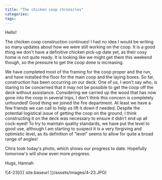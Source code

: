 ```yaml
---
title: "The chicken coop chronicles"
categories:
tags:
---
```


Hello!

The chicken coop construction continues! I had no idea I would be writing so many updates about how we were still working on the coop. It is a good thing we don't have a definitive chicken pick-up date yet, as their cosy home is not quite ready. It is looking like we might get them this weekend though, so the pressure to get the coop done is increasing.

We have completed most of the framing for the coop proper and the run, and have installed the floor for the main coop and the laying boxes. So far, construction has been occurring on our deck. One of us, I won't say who, is staring to be concerned that it may not be possible to get the coop off the deck without assistance. Considering we carried up the wood that has now gone into the coop in several trips, I don't think this concern is completely unfounded! Good thing we joined the fire department. At least we have a few friends we can call to help us lift it down if needed. Despite the potential logistical issue of getting the coop on the ground, I think constructing it on the deck was necessary to ensure it didn't end up all cock-eyed! To try to maintain quality standards, we have put the level to good use, although I am starting to suspect it is a very forgiving and optimistic level, as its definition of "level" seems to allow for quite a broad range of angles!

Chris took today's photo, which shows our progress to date. Hopefully tomorrow's will show even more progress.

Hugs,
Hannah

![4-23]({{ site.baseurl }}/assets/images/4-23.JPG)